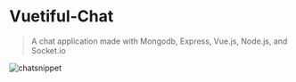 # Vuetiful-Chat

> A chat application made with Mongodb, Express, Vue.js, Node.js, and Socket.io

![chatsnippet](https://user-images.githubusercontent.com/21237266/39401529-c4f002ea-4afb-11e8-971b-4f3eaa1c0630.png)


